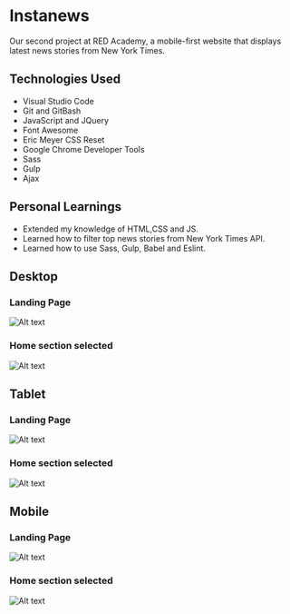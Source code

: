# Instanews

Our second project at RED Academy, a mobile-first website that displays latest news stories from New York Times.

## Technologies Used

* Visual Studio Code
* Git and GitBash
* JavaScript and JQuery
* Font Awesome
* Eric Meyer CSS Reset
* Google Chrome Developer Tools
* Sass
* Gulp
* Ajax

## Personal Learnings

* Extended my knowledge of HTML,CSS and JS.
* Learned how to filter top news stories from New York Times API.
* Learned how to use Sass, Gulp, Babel and Eslint.


## Desktop

### Landing Page

![Alt text](/images/desktop-loading-screenshot.png "Desktop Version")

### Home section selected

![Alt text](/images/desktop-loaded-screenshot.png "Desktop Version")

## Tablet

### Landing Page

![Alt text](/images/tablet-loading-screenshot.png "Tablet Version")

### Home section selected

![Alt text](/images/tablet-loaded-screenshot.png "Tablet Version")

## Mobile

### Landing Page

![Alt text](/images/mobile-loading-screenshot.png "Mobile Version")

### Home section selected

![Alt text](/images/mobile-loaded-screenshot.png "Mobile Version")
